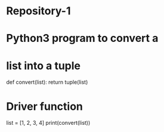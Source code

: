 # Repository-1
# Python3 program to convert a
# list into a tuple
def convert(list):
	return tuple(list)

# Driver function
list = [1, 2, 3, 4]
print(convert(list))

